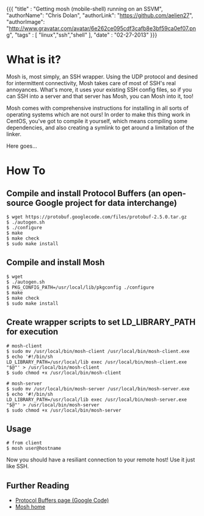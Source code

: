 {{{
  "title" : "Getting mosh (mobile-shell) running on an SSVM",
  "authorName": "Chris Dolan",
  "authorLink": "https://github.com/aelien27",
  "authorImage": "http://www.gravatar.com/avatar/6e262ce095cdf3cafb8e3bf59ca0ef07.png",
  "tags" : [ "linux","ssh","shell" ],
  "date" : "02-27-2013"
}}}

# What is it?

Mosh is, most simply, an SSH wrapper. Using the UDP protocol and desined for intermittent connectivity, Mosh takes care of most of SSH's real annoyances. What's more, it uses your existing SSH config files, so if you can SSH into a server and that server has Mosh, you can Mosh into it, too!

Mosh comes with comprehensive instructions for installing in all sorts of operating systems which are not ours! In order to make this thing work in CentOS, you've got to compile it yourself, which means compiling some dependencies, and also creating a symlink to get around a limitation of the linker.

Here goes...

# How To

## Compile and install Protocol Buffers (an open-source Google project for data interchange)

    $ wget https://protobuf.googlecode.com/files/protobuf-2.5.0.tar.gz
	$ ./autogen.sh
	$ ./configure
	$ make
	$ make check
	$ sudo make install

## Compile and install Mosh

    $ wget
	$ ./autogen.sh
	$ PKG_CONFIG_PATH=/usr/local/lib/pkgconfig ./configure
	$ make
	$ make check
	$ sudo make install

## Create wrapper scripts to set LD_LIBRARY_PATH for execution

	# mosh-client
    $ sudo mv /usr/local/bin/mosh-client /usr/local/bin/mosh-client.exe
	$ echo '#!/bin/sh
	LD_LIBRARY_PATH=/usr/local/lib exec /usr/local/bin/mosh-client.exe "$@"' > /usr/local/bin/mosh-client
	$ sudo chmod +x /usr/local/bin/mosh-client

	# mosh-server
    $ sudo mv /usr/local/bin/mosh-server /usr/local/bin/mosh-server.exe
	$ echo '#!/bin/sh
	LD_LIBRARY_PATH=/usr/local/lib exec /usr/local/bin/mosh-server.exe "$@"' > /usr/local/bin/mosh-server
	$ sudo chmod +x /usr/local/bin/mosh-server

## Usage

	# from client
	$ mosh user@hostname

Now you should have a resiliant connection to your remote host! Use it just like SSH.

## Further Reading

- [Protocol Buffers page (Google Code)](https://code.google.com/p/protobuf/)
- [Mosh home](http://mosh.mit.edu/)
